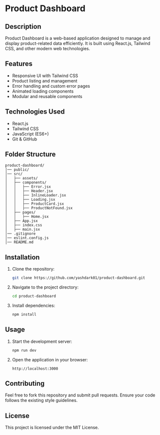 # Product Dashboard

## Description
Product Dashboard is a web-based application designed to manage and display product-related data efficiently. It is built using React.js, Tailwind CSS, and other modern web technologies.

## Features
- Responsive UI with Tailwind CSS
- Product listing and management
- Error handling and custom error pages
- Animated loading components
- Modular and reusable components

## Technologies Used
- React.js
- Tailwind CSS
- JavaScript (ES6+)
- Git & GitHub

## Folder Structure
```
product-dashboard/
│── public/
│── src/
│   ├── assets/
│   ├── components/
│   │   ├── Error.jsx
│   │   ├── Header.jsx
│   │   ├── InlineLoader.jsx
│   │   ├── Loading.jsx
│   │   ├── ProductCard.jsx
│   │   ├── ProductNotFound.jsx
│   ├── pages/
│   │   ├── Home.jsx
│   ├── App.jsx
│   ├── index.css
│   ├── main.jsx
│── .gitignore
│── eslint.config.js
│── README.md
```

## Installation
1. Clone the repository:
   ```sh
   git clone https://github.com/yashdark01/product-dashboard.git
   ```
2. Navigate to the project directory:
   ```sh
   cd product-dashboard
   ```
3. Install dependencies:
   ```sh
   npm install
   ```

## Usage
1. Start the development server:
   ```sh
   npm run dev
   ```
2. Open the application in your browser:
   ```
   http://localhost:3000
   ```

## Contributing
Feel free to fork this repository and submit pull requests. Ensure your code follows the existing style guidelines.

## License
This project is licensed under the MIT License.

